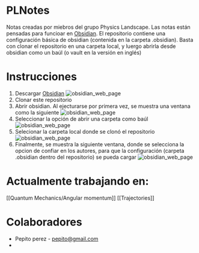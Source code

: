 # PLNotes

Notas creadas por miebros del grupo Physics Landscape.
Las notas están pensadas para funcioar en [Obsidian](https://obsidian.md/). El repositorio contiene una configuración básica de obsidian (contenida en la carpeta .obsidian). Basta con clonar el repositorio en una carpeta local, y luergo abrirla desde obsidian como un baúl (o vault en la versión en inglés)

# Instrucciones

1. Descargar [Obsidian](https://obsidian.md/)
   ![obsidian_web_page](https://raw.githubusercontent.com/gfsandovalv/PLNotes/main/Attachments/obsidian_web_page.png)
2. Clonar este repositorio
3. Abrir obsidian. Al ejecturarse por primera vez, se muestra una ventana como la siguiente
   ![obsidian_web_page](https://raw.githubusercontent.com/gfsandovalv/PLNotes/main/Attachments/obsidian_initial_screen.png)
4. Seleccionar la opción de abrir una carpeta como baúl
   ![obsidian_web_page](https://raw.githubusercontent.com/gfsandovalv/PLNotes/main/Attachments/open_vault.png)
5. Selecionar la carpeta local donde se clonó el repositorio
   ![obsidian_web_page](https://raw.githubusercontent.com/gfsandovalv/PLNotes/main/Attachments/select_folder.png)
6. Finalmente, se muestra la siguiente ventana, donde se selecciona la opcion de confiar en los autores, para que la configuración (carpeta .obsidian dentro del repositorio) se pueda cargar
   ![obsidian_web_page](https://raw.githubusercontent.com/gfsandovalv/PLNotes/main/Attachments/trust_the_authors.png)

# Actualmente trabajando en:

[[Quantum Mechanics/Angular momentum]]
[[Trajectories]]

# Colaboradores

- Pepito perez - pepito@gmail.com
-
